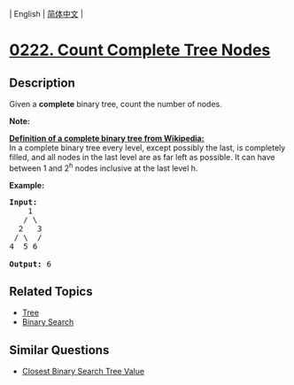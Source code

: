 
| English | [简体中文](README.md) |
# [0222. Count Complete Tree Nodes](https://leetcode-cn.com/problems/count-complete-tree-nodes/)
## Description
<p>Given a <b>complete</b> binary tree, count the number of nodes.</p>

<p><b>Note: </b></p>

<p><b><u>Definition of a complete binary tree from <a href="http://en.wikipedia.org/wiki/Binary_tree#Types_of_binary_trees" target="_blank">Wikipedia</a>:</u></b><br />
In a complete binary tree every level, except possibly the last, is completely filled, and all nodes in the last level are as far left as possible. It can have between 1 and 2<sup>h</sup> nodes inclusive at the last level h.</p>

<p><strong>Example:</strong></p>

<pre>
<strong>Input:</strong> 
    1
   / \
  2   3
 / \  /
4  5 6

<strong>Output:</strong> 6</pre>

## Related Topics
- [Tree](https://leetcode-cn.com/tag/tree)
- [Binary Search](https://leetcode-cn.com/tag/binary-search)
## Similar Questions
- [Closest Binary Search Tree Value](../closest-binary-search-tree-value/README_EN.md)
